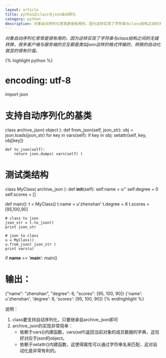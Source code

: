 ```yaml
---
layout: article
title: python之class与json自动转化
category: python
description: 对象自动序列化常常是很有用的，因为这样实现了字符串与class结构之间的无缝转换，很多客户端与服务端的交互都是类似json这样的格式传输的，转换的自动化就显的很有价值。
---
```

*对象自动序列化常常是很有用的，因为这样实现了字符串与class结构之间的无缝转换，很多客户端与服务端的交互都是类似json这样的格式传输的，转换的自动化就显的很有价值。*
 
{% highlight python %}
# encoding: utf-8
import json
 
# 支持自动序列化的基类
class archive_json( object ):
    def from_json(self, json_str):
        obj = json.loads(json_str)
        for key in vars(self):
            if key in obj:
                setattr(self, key, obj[key])
 
    def to_json(self):
        return json.dumps( vars(self) )
 
# 测试类结构
class MyClass( archive_json ):
    def __init__(self):
        self.name = u''
        self.degree = 0
        self.scores = []
 
def main():
    t = MyClass()
    t.name = u'zhenshan'
    t.degree = 6
    t.scores = [95,100,90]
 
    # class to json
    json_str = t.to_json()
    print json_str
 
    # json to class
    u = MyClass()
    u.from_json( json_str )
    print vars(u)
 
if __name__ == '__main__':
    main()
 
# 输出：
{"name": "zhenshan", "degree": 6, "scores": [95, 100, 90]}
{'name': u'zhenshan', 'degree': 6, 'scores': [95, 100, 90]}
{% endhighlight %}
 
说明：

1. class要支持自动序列化，只要继承自archive_json即可
2. archive_json的实现非常简单：
    - 依赖于vars()内建函数，vars(self)返回当前对象的成员数据的字典，这恰好对应于json的object。
    - 依赖于setattr()内建函数，这使得属性可以通过字符串名来匹配，这对自动化是非常有利的。 